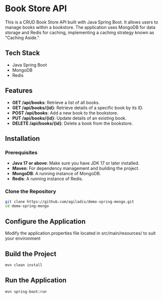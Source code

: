 # Book Store API

This is a CRUD Book Store API built with Java Spring Boot. It allows users to manage books within a bookstore. The application uses MongoDB for data storage and Redis for caching, implementing a caching strategy known as "Caching Aside."

## Tech Stack

- Java Spring Boot
- MongoDB
- Redis

## Features

- **GET /api/books**: Retrieve a list of all books.
- **GET /api/books/{id}**: Retrieve details of a specific book by its ID.
- **POST /api/books**: Add a new book to the bookstore.
- **PUT /api/books/{id}**: Update details of an existing book.
- **DELETE /api/books/{id}**: Delete a book from the bookstore.

## Installation

### Prerequisites

- **Java 17 or above**: Make sure you have JDK 17 or later installed.
- **Maven**: For dependency management and building the project.
- **MongoDB**: A running instance of MongoDB.
- **Redis**: A running instance of Redis.

### Clone the Repository

```bash
git clone https://github.com/agiladis/demo-spring-mongo.git
cd demo-spring-mongo
```

## Configure the Application

Modify the application.properties file located in src/main/resources/ to suit your environment

## Build the Project

```bash
mvn clean install
```

## Run the Application

```bash
mvn spring-boot:run
```